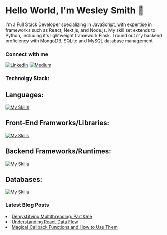 <h1>Hello World, I'm Wesley Smith 👋</h1>
<p>    
I'm a Full Stack Developer specializing in JavaScript, with expertise in frameworks such as React, Next.js, and Node.js. My skill set extends to Python, including it's lightweight framework Flask. I round out my backend proficiency with MongoDB, SQLite and MySQL database management
</p>

<h3>Connect with me</h3>
<a href="https://www.linkedin.com/in/wesmith314/" style="display: inline-block;">
    <img src="https://img.shields.io/badge/LinkedIn-0077B5?style=for-the-badge&logo=linkedin&logoColor=white" alt="LinkedIn">
</a>
<a href="https://medium.com/@wesmith314" style="display: inline-block;">
    <img src="https://img.shields.io/badge/Medium-12100E?style=for-the-badge&logo=medium&logoColor=white" alt="Medium">
</a>

<h3>Technolgy Stack:</h3>
<h2>Languages:</h2>

[![My Skills](https://skillicons.dev/icons?i=js,ts,python)](https://skillicons.dev)
<h2>Front-End Framworks/Libraries:</h2>

[![My Skills](https://skillicons.dev/icons?i=react,nextjs,materialui)](https://skillicons.dev)
<h2>Backend Frameworks/Runtimes:</h2>

[![My Skills](https://skillicons.dev/icons?i=nodejs,flask)](https://skillicons.dev)
<h2>Databases:</h2>

[![My Skills](https://skillicons.dev/icons?i=mongodb,postgres,sqlite)](https://skillicons.dev)

<h3>Latest Blog Posts</h3>
<li><a href="https://medium.com/@wesmith314/demystifying-multithreading-part-one-f85f97de7532">Demystifying Multithreading: Part One</a></li>
<li><a href="https://medium.com/@wesmith314/understanding-react-data-flow-2c18fb17f01e">Understanding React Data Flow</a></li>
<li><a href="https://medium.com/@wesmith314/magical-callback-functions-and-how-to-use-them-5b530d26fe8a">Magical Callback Functions and How to Use Them</a></li>

<!--
**wesmith3/wesmith3** is a ✨ _special_ ✨ repository because its `README.md` (this file) appears on your GitHub profile.

Here are some ideas to get you started:

- 🔭 I’m currently working on ...
- 🌱 I’m currently learning ...
- 👯 I’m looking to collaborate on ...
- 🤔 I’m looking for help with ...
- 💬 Ask me about ...
- 📫 How to reach me: ...
- 😄 Pronouns: ...
- ⚡ Fun fact: ...
-->
